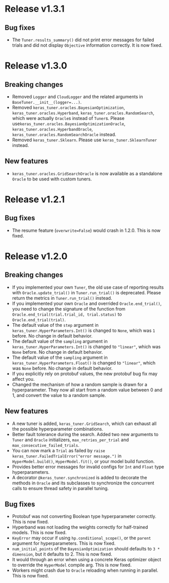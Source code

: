 # Release v1.3.1

## Bug fixes
* The `Tuner.results_summary()` did not print error messages for failed trials
  and did not display `Objective` information correctly. It is now fixed.

# Release v1.3.0

## Breaking changes
* Removed `Logger` and `CloudLogger` and the related arguments in
  `BaseTuner.__init__(logger=...)`.
* Removed `keras_tuner.oracles.BayesianOptimization`,
  `keras_tuner.oracles.Hyperband`, `keras_tuner.oracles.RandomSearch`, which
  were actually `Oracle`s instead of `Tuner`s. Please
  use`keras_tuner.oracles.BayesianOptimizationOracle`,
  `keras_tuner.oracles.HyperbandOracle`,
  `keras_tuner.oracles.RandomSearchOracle` instead.
* Removed `keras_tuner.Sklearn`. Please use `keras_tuner.SklearnTuner` instead.

## New features
* `keras_tuner.oracles.GridSearchOracle` is now available as a standalone
  `Oracle` to be used with custom tuners.

# Release v1.2.1

## Bug fixes
* The resume feature (`overwrite=False`) would crash in 1.2.0. This is now fixed.

# Release v1.2.0

## Breaking changes
* If you implemented your own `Tuner`, the old use case of reporting results
  with `Oracle.update_trial()` in `Tuner.run_trial()` is deprecated. Please
  return the metrics in `Tuner.run_trial()` instead.
* If you implemented your own `Oracle` and overrided `Oracle.end_trial()`, you
  need to change the signature of the function from
  `Oracle.end_trial(trial.trial_id, trial.status)` to `Oracle.end_trial(trial)`.
* The default value of the `step` argument in `keras_tuner.HyperParameters.Int()` is
  changed to `None`, which was `1` before. No change in default behavior.
* The default value of the `sampling` argument in
  `keras_tuner.HyperParameters.Int()` is changed to `"linear"`, which was `None`
  before. No change in default behavior.
* The default value of the `sampling` argument in
  `keras_tuner.HyperParameters.Float()` is changed to `"linear"`, which was
  `None` before. No change in default behavior.
* If you explicitly rely on protobuf values, the new protobuf bug fix may affect
  you.
* Changed the mechanism of how a random sample is drawn for a hyperparameter. They
  now all start from a random value between 0 and 1, and convert the value
  to a random sample.

## New features
* A new tuner is added, `keras_tuner.GridSearch`, which can exhaust all the
  possible hyperparameter combinations.
* Better fault tolerance during the search. Added two new arguments to `Tuner`
  and `Oracle` initializers, `max_retries_per_trial` and
  `max_consecutive_failed_trials`.
* You can now mark a `Trial` as failed by
  `raise keras_tuner.FailedTrialError("error message.")` in `HyperModel.build()`,
  `HyperModel.fit()`, or your model build function.
* Provides better error messages for invalid configs for `Int` and `Float` type
  hyperparameters.
* A decorator `@keras_tuner.synchronized` is added to decorate the methods in
  `Oracle` and its subclasses to synchronize the concurrent calls to ensure
  thread safety in parallel tuning.

## Bug fixes
* Protobuf was not converting Boolean type hyperparameter correctly. This is now
  fixed.
* Hyperband was not loading the weights correctly for half-trained models. This
  is now fixed.
* `KeyError` may occur if using `hp.conditional_scope()`, or the `parent`
  argument for hyperparameters. This is now fixed.
* `num_initial_points` of the `BayesianOptimization` should defaults to `3 *
  dimension`, but it defaults to 2. This is now fixed.
* It would through an error when using a concrete Keras optimizer object to
  override the `HyperModel` compile arg. This is now fixed.
* Workers might crash due to `Oracle` reloading when running in parallel. This is
  now fixed.
